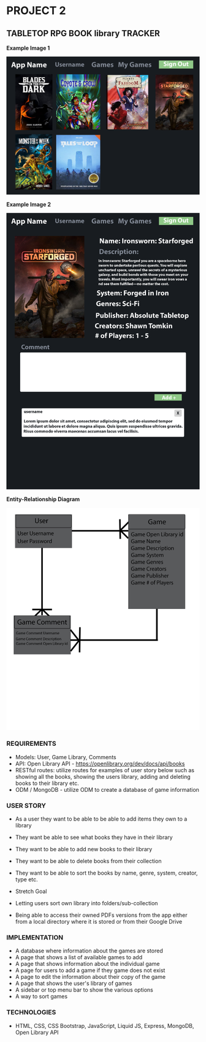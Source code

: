 # PROJECT 2 #

## TABLETOP RPG BOOK library TRACKER ##

**Example Image 1**

![a picture of an example of the app](public/images/example1.png)

**Example Image 2**

![a picture of another example of the app](public/images/example2.png)

**Entity-Relationship Diagram** 

![a picture of the entity-relationship diagram](public/images/erd.png)

### REQUIREMENTS

- Models: User, Game Library, Comments
- API: Open Library API - https://openlibrary.org/dev/docs/api/books
- RESTful routes: utilize routes for examples of user story below such as showing all the books, showing the users library, adding and deleting books to their library etc. 
- ODM / MongoDB - utilize ODM to create a database of game information

### USER STORY 

- As a user they want to be able to be able to add items they own to a library
- They want be able to see what books they have in their library 
- They want to be able to add new books to their library 
- They want to be able to delete books from their collection
- They want to be able to sort the books by name, genre, system, creator, type etc. 

- Stretch Goal 
- Letting users sort own library into folders/sub-collection
- Being able to access their owned PDFs versions from the app either from a local directory where it is stored or from their Google Drive

### IMPLEMENTATION 

- A database where information about the games are stored
- A page that shows a list of available games to add
- A page that shows information about the individual game 
- A page for users to add a game if they game does not exist 
- A page to edit the information about their copy of the game 
- A page that shows the user's library of games
- A sidebar or top menu bar to show the various options 
- A way to sort games

### TECHNOLOGIES 

- HTML, CSS, CSS Bootstrap, JavaScript, Liquid JS, Express, MongoDB, Open Library API



